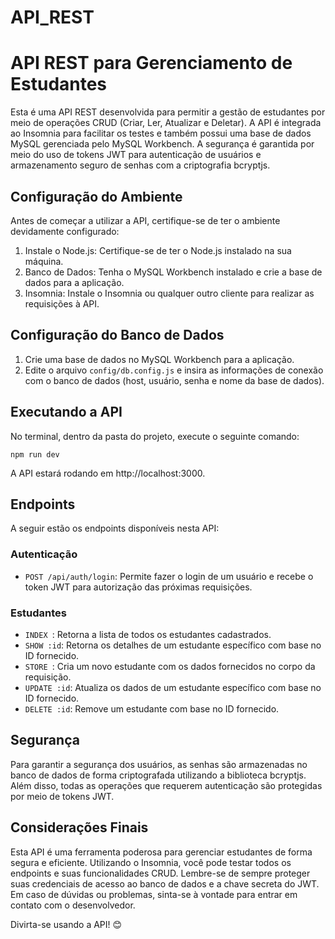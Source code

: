 # API_REST

# API REST para Gerenciamento de Estudantes

Esta é uma API REST desenvolvida para permitir a gestão de estudantes por meio de operações CRUD (Criar, Ler, Atualizar e Deletar). A API é integrada ao Insomnia para facilitar os testes e também possui uma base de dados MySQL gerenciada pelo MySQL Workbench. A segurança é garantida por meio do uso de tokens JWT para autenticação de usuários e armazenamento seguro de senhas com a criptografia bcryptjs.

## Configuração do Ambiente

Antes de começar a utilizar a API, certifique-se de ter o ambiente devidamente configurado:

1. Instale o Node.js: Certifique-se de ter o Node.js instalado na sua máquina.
2. Banco de Dados: Tenha o MySQL Workbench instalado e crie a base de dados para a aplicação.
3. Insomnia: Instale o Insomnia ou qualquer outro cliente para realizar as requisições à API.


## Configuração do Banco de Dados

1. Crie uma base de dados no MySQL Workbench para a aplicação.
2. Edite o arquivo `config/db.config.js` e insira as informações de conexão com o banco de dados (host, usuário, senha e nome da base de dados).

## Executando a API

No terminal, dentro da pasta do projeto, execute o seguinte comando:

```
npm run dev
```

A API estará rodando em http://localhost:3000.

## Endpoints

A seguir estão os endpoints disponíveis nesta API:

### Autenticação

- `POST /api/auth/login`: Permite fazer o login de um usuário e recebe o token JWT para autorização das próximas requisições.

### Estudantes

- `INDEX `: Retorna a lista de todos os estudantes cadastrados.
- `SHOW :id`: Retorna os detalhes de um estudante específico com base no ID fornecido.
- `STORE `: Cria um novo estudante com os dados fornecidos no corpo da requisição.
- `UPDATE :id`: Atualiza os dados de um estudante específico com base no ID fornecido.
- `DELETE :id`: Remove um estudante com base no ID fornecido.

## Segurança

Para garantir a segurança dos usuários, as senhas são armazenadas no banco de dados de forma criptografada utilizando a biblioteca bcryptjs. Além disso, todas as operações que requerem autenticação são protegidas por meio de tokens JWT.

## Considerações Finais

Esta API é uma ferramenta poderosa para gerenciar estudantes de forma segura e eficiente. Utilizando o Insomnia, você pode testar todos os endpoints e suas funcionalidades CRUD. Lembre-se de sempre proteger suas credenciais de acesso ao banco de dados e a chave secreta do JWT. Em caso de dúvidas ou problemas, sinta-se à vontade para entrar em contato com o desenvolvedor.

Divirta-se usando a API! 😊
